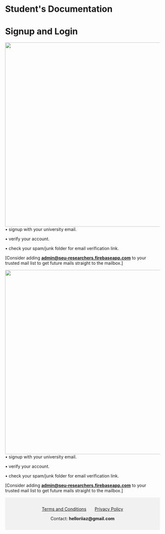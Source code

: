 # **Student's Documentation**

# Signup and Login

<div>
<img src="./assets/images/signupLogin.gif"
height="600px">
</div>
<div>
• signup with your university email.

• verify your account.

• check your spam/junk folder for email verification link. 

[Consider adding **admin@seu-researchers.firebaseapp.com** to your trusted mail list to get future mails straight to the mailbox.]
</div>



<div>
<img src="./assets/images/signupLogin.gif"
height="600px">
</div>
<div>
• signup with your university email.

• verify your account.

• check your spam/junk folder for email verification link. 

[Consider adding **admin@seu-researchers.firebaseapp.com** to your trusted mail list to get future mails straight to the mailbox.]
</div>

<div style="background-color:rgba(0, 0, 0, 0.0470588); text-align:center; vertical-align: middle; padding:15px 0;">
<p align="center">
<a href="https://iqbalriiaz.github.io/seu-researchers/Terms-and-Conditions.html">Terms and Conditions</a>&nbsp; &nbsp; &nbsp; &nbsp;<a href="https://iqbalriiaz.github.io/seu-researchers/Privacy-Policy.html">Privacy Policy</a></p>

<p align="center">Contact: <b>helloriiaz@gmail.com</b> </p>
</div>